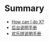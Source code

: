 # Summary

* [How can I do X?](second-question.md)
* [后台说明手册](first-question.md)
* [欢乐拼说明手册](README.md)

